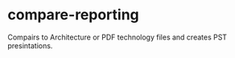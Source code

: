 # compare-reporting
Compairs to Architecture or PDF technology files and creates PST presintations.
